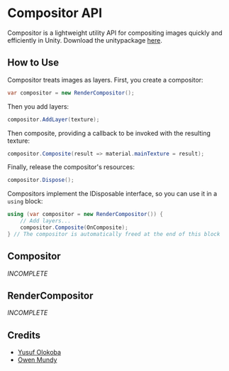 # Compositor API
Compositor is a lightweight utility API for compositing images quickly and efficiently in Unity.
Download the unitypackage [here](http://www.google.com).

## How to Use
Compositor treats images as layers. First, you create a compositor:
```csharp
var compositor = new RenderCompositor();
```
Then you add layers:
```csharp
compositor.AddLayer(texture);
```
Then composite, providing a callback to be invoked with the resulting texture:
```csharp
compositor.Composite(result => material.mainTexture = result);
```
Finally, release the compositor's resources:
```csharp
compositor.Dispose();
```
Compositors implement the IDisposable interface, so you can use it in a `using` block:
```csharp
using (var compositor = new RenderCompositor()) {
    // Add layers...
    compositor.Composite(OnComposite);
} // The compositor is automatically freed at the end of this block
```

## Compositor
*INCOMPLETE*

## RenderCompositor
*INCOMPLETE*

## Credits
- [Yusuf Olokoba](mailto:olokobayusuf@gmail.com)
- [Owen Mundy](omundy@gmail.com)